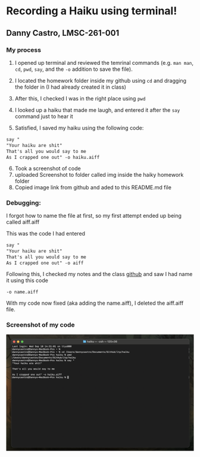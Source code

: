 # Recording a Haiku using terminal!
## Danny Castro, LMSC-261-001
### My process

1. I opened up terminal and reviewed the temrinal commands (e.g. `man man`, `cd`, `pwd`, `say`, and the `-o` addition to save the file).

2. I located the homework folder inside my github using `cd` and dragging the folder in (I had already created it in class)

3. After this, I checked I was in the right place using `pwd`

4. I looked up a haiku that made me laugh, and entered it after the `say` command just to hear it

5. Satisfied, I saved my haiku using the following code:

``` 
say "
"Your haiku are shit"
That's all you would say to me
As I crapped one out" -o haiku.aiff 
```

6. Took a screenshot of code 
7. uploaded Screenshot to folder called img inside the haiky homework folder
8. Copied image link from github and aded to this README.md file

### Debugging:

I forgot how to name the file at first, so my first attempt ended up being called aiff.aiff

This was the code I had entered

``` 
say "
"Your haiku are shit"
That's all you would say to me
As I crapped one out" -o aiff 
```

Following this, I checked my notes and the class [github](https://github.com/rdwrome/261fa25) and saw I had name it using this code

```
-o name.aiff
```

With my code now fixed (aka adding the name.aiff), I deleted the aiff.aiff file.


### Screenshot of my code

![alt text](https://github.com/dannycastroaudio/itp/blob/main/haiku/img/haiku-code-screenshot.png)



